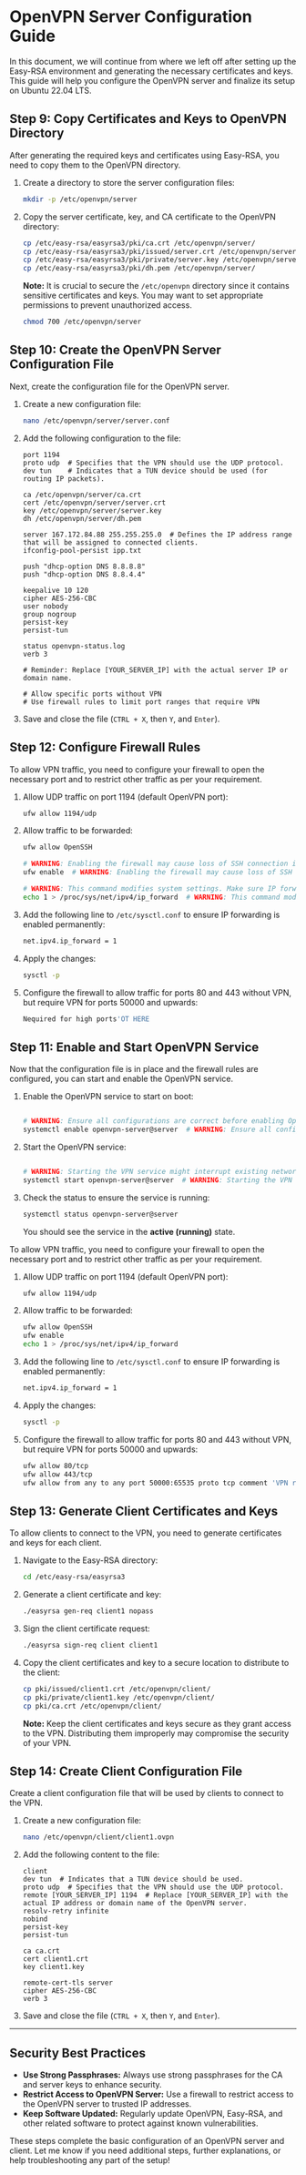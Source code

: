 # OpenVPN Server Configuration Guide

In this document, we will continue from where we left off after setting up the Easy-RSA environment and generating the necessary certificates and keys. This guide will help you configure the OpenVPN server and finalize its setup on Ubuntu 22.04 LTS.

## Step 9: Copy Certificates and Keys to OpenVPN Directory

After generating the required keys and certificates using Easy-RSA, you need to copy them to the OpenVPN directory.

1. Create a directory to store the server configuration files:

   ```bash
   mkdir -p /etc/openvpn/server
   ```

2. Copy the server certificate, key, and CA certificate to the OpenVPN directory:

   ```bash
   cp /etc/easy-rsa/easyrsa3/pki/ca.crt /etc/openvpn/server/
   cp /etc/easy-rsa/easyrsa3/pki/issued/server.crt /etc/openvpn/server/
   cp /etc/easy-rsa/easyrsa3/pki/private/server.key /etc/openvpn/server/
   cp /etc/easy-rsa/easyrsa3/pki/dh.pem /etc/openvpn/server/
   ```

   **Note:** It is crucial to secure the `/etc/openvpn` directory since it contains sensitive certificates and keys. You may want to set appropriate permissions to prevent unauthorized access.

   ```bash
   chmod 700 /etc/openvpn/server
   ```

## Step 10: Create the OpenVPN Server Configuration File

Next, create the configuration file for the OpenVPN server.

1. Create a new configuration file:

   ```bash
   nano /etc/openvpn/server/server.conf
   ```

2. Add the following configuration to the file:

   ```
   port 1194
   proto udp  # Specifies that the VPN should use the UDP protocol.
   dev tun    # Indicates that a TUN device should be used (for routing IP packets).

   ca /etc/openvpn/server/ca.crt
   cert /etc/openvpn/server/server.crt
   key /etc/openvpn/server/server.key
   dh /etc/openvpn/server/dh.pem

   server 167.172.84.88 255.255.255.0  # Defines the IP address range that will be assigned to connected clients.
   ifconfig-pool-persist ipp.txt

   push "dhcp-option DNS 8.8.8.8"
   push "dhcp-option DNS 8.8.4.4"

   keepalive 10 120
   cipher AES-256-CBC
   user nobody
   group nogroup
   persist-key
   persist-tun

   status openvpn-status.log
   verb 3

   # Reminder: Replace [YOUR_SERVER_IP] with the actual server IP or domain name.

   # Allow specific ports without VPN
   # Use firewall rules to limit port ranges that require VPN
   ```

3. Save and close the file (`CTRL + X`, then `Y`, and `Enter`).

## Step 12: Configure Firewall Rules

To allow VPN traffic, you need to configure your firewall to open the necessary port and to restrict other traffic as per your requirement.

1. Allow UDP traffic on port 1194 (default OpenVPN port):

   ```bash
   ufw allow 1194/udp
   ```

2. Allow traffic to be forwarded:

   ```bash
   ufw allow OpenSSH

   # WARNING: Enabling the firewall may cause loss of SSH connection if rules are incorrect. Double-check SSH rules first.
   ufw enable  # WARNING: Enabling the firewall may cause loss of SSH connection if rules are incorrect. Double-check SSH rules first.

   # WARNING: This command modifies system settings. Make sure IP forwarding is needed before proceeding.
   echo 1 > /proc/sys/net/ipv4/ip_forward  # WARNING: This command modifies system settings. Make sure IP forwarding is needed before proceeding.
   ```

3. Add the following line to `/etc/sysctl.conf` to ensure IP forwarding is enabled permanently:

   ```bash
   net.ipv4.ip_forward = 1
   ```

4. Apply the changes:

   ```bash
   sysctl -p
   ```

5. Configure the firewall to allow traffic for ports 80 and 443 without VPN, but require VPN for ports 50000 and upwards:

   ```bash
   Nequired for high ports'OT HERE
   ```

## Step 11: Enable and Start OpenVPN Service

Now that the configuration file is in place and the firewall rules are configured, you can start and enable the OpenVPN service.

1. Enable the OpenVPN service to start on boot:

   ```bash

   # WARNING: Ensure all configurations are correct before enabling OpenVPN to start on boot. Mistakes might lead to loss of access.
   systemctl enable openvpn-server@server  # WARNING: Ensure all configurations are correct before enabling OpenVPN to start on boot.
   ```

2. Start the OpenVPN service:

   ```bash

   # WARNING: Starting the VPN service might interrupt existing network connections. Be cautious if working remotely.
   systemctl start openvpn-server@server  # WARNING: Starting the VPN service might interrupt existing network connections. Be cautious if working remotely.
   ```

3. Check the status to ensure the service is running:

   ```bash
   systemctl status openvpn-server@server
   ```

   You should see the service in the **active (running)** state.

To allow VPN traffic, you need to configure your firewall to open the necessary port and to restrict other traffic as per your requirement.

1. Allow UDP traffic on port 1194 (default OpenVPN port):

   ```bash
   ufw allow 1194/udp
   ```

2. Allow traffic to be forwarded:

   ```bash
   ufw allow OpenSSH
   ufw enable
   echo 1 > /proc/sys/net/ipv4/ip_forward
   ```

3. Add the following line to `/etc/sysctl.conf` to ensure IP forwarding is enabled permanently:

   ```bash
   net.ipv4.ip_forward = 1
   ```

4. Apply the changes:

   ```bash
   sysctl -p
   ```

5. Configure the firewall to allow traffic for ports 80 and 443 without VPN, but require VPN for ports 50000 and upwards:

   ```bash
   ufw allow 80/tcp
   ufw allow 443/tcp
   ufw allow from any to any port 50000:65535 proto tcp comment 'VPN required for high ports'
   ```

## Step 13: Generate Client Certificates and Keys

To allow clients to connect to the VPN, you need to generate certificates and keys for each client.

1. Navigate to the Easy-RSA directory:

   ```bash
   cd /etc/easy-rsa/easyrsa3
   ```

2. Generate a client certificate and key:

   ```bash
   ./easyrsa gen-req client1 nopass
   ```

3. Sign the client certificate request:

   ```bash
   ./easyrsa sign-req client client1
   ```

4. Copy the client certificates and key to a secure location to distribute to the client:

   ```bash
   cp pki/issued/client1.crt /etc/openvpn/client/
   cp pki/private/client1.key /etc/openvpn/client/
   cp pki/ca.crt /etc/openvpn/client/
   ```

   **Note:** Keep the client certificates and keys secure as they grant access to the VPN. Distributing them improperly may compromise the security of your VPN.

## Step 14: Create Client Configuration File

Create a client configuration file that will be used by clients to connect to the VPN.

1. Create a new configuration file:

   ```bash
   nano /etc/openvpn/client/client1.ovpn
   ```

2. Add the following content to the file:

   ```
   client
   dev tun  # Indicates that a TUN device should be used.
   proto udp  # Specifies that the VPN should use the UDP protocol.
   remote [YOUR_SERVER_IP] 1194  # Replace [YOUR_SERVER_IP] with the actual IP address or domain name of the OpenVPN server.
   resolv-retry infinite
   nobind
   persist-key
   persist-tun

   ca ca.crt
   cert client1.crt
   key client1.key

   remote-cert-tls server
   cipher AES-256-CBC
   verb 3
   ```

3. Save and close the file (`CTRL + X`, then `Y`, and `Enter`).

---

## Security Best Practices

- **Use Strong Passphrases:** Always use strong passphrases for the CA and server keys to enhance security.
- **Restrict Access to OpenVPN Server:** Use a firewall to restrict access to the OpenVPN server to trusted IP addresses.
- **Keep Software Updated:** Regularly update OpenVPN, Easy-RSA, and other related software to protect against known vulnerabilities.

These steps complete the basic configuration of an OpenVPN server and client. Let me know if you need additional steps, further explanations, or help troubleshooting any part of the setup!
